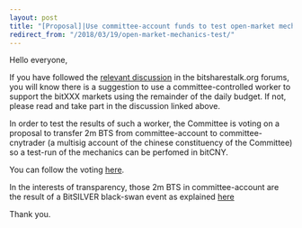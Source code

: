 ```yaml
---
layout: post
title: "[Proposal]|Use committee-account funds to test open-market mechanics"
redirect_from: "/2018/03/19/open-market-mechanics-test/"
---
```


Hello everyone,

If you have followed the [relevant discussion](https://bitsharestalk.org/index.php?topic=26107.0) in the bitsharestalk.org forums, you will know there is a suggestion to use a committee-controlled worker to support the bitXXX markets using the remainder of the daily budget. If not, please read and take part in the discussion linked above.

In order to test the results of such a worker, the Committee is voting on a proposal to transfer 2m BTS from committee-account to committee-cnytrader (a multisig account of the chinese constituency of the Committee) so a test-run of the mechanics can be perfomed in bitCNY.

You can follow the voting [here](https://cryptofresh.com/p/1.10.8836).

In the interests of transparency, those 2m BTS in committee-account are the result of a BitSILVER black-swan event as explained [here](https://bitsharestalk.org/index.php?topic=26072.msg316910#msg316910)

Thank you.